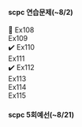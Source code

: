 #### scpc 연습문제(~8/2)
:small_red_triangle: Ex108 <br>
Ex109 <br>
:heavy_check_mark: Ex110 <br>
Ex111 <br>
:heavy_check_mark: Ex112 <br>
Ex113 <br>
Ex114 <br>
Ex115 <br>

#### scpc 5회예선(~8/21)
